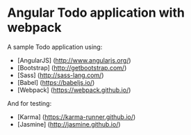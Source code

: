 # Angular Todo application with webpack

A sample Todo application using:
* [AngularJS] (http://www.angularjs.org/)
* [Bootstrap] (http://getbootstrap.com/)
* [Sass] (http://sass-lang.com/)
* [Babel] (https://babeljs.io/)
* [Webpack] (https://webpack.github.io/)

And for testing:
* [Karma] (https://karma-runner.github.io/)
* [Jasmine] (http://jasmine.github.io/)